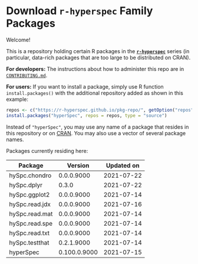 # Download **`r-hyperspec`** Family Packages

Welcome!

This is a repository holding certain R packages in the [**`r-hyperspec`**](https://r-hyperspec.github.io/) series (in particular, data-rich packages that are too large to be distributed on CRAN).

**For developers:** The instructions about how to administer this repo are in [`CONTRIBUTING.md`](https://github.com/r-hyperspec/pkg-repo/blob/gh-pages/CONTRIBUTING.md).

**For users:** If you want to install a package, simply use R function `install.packages()` with the additional repository added as shown in this example:

```r
repos <- c("https://r-hyperspec.github.io/pkg-repo/", getOption("repos"))
install.packages("hyperSpec", repos = repos, type = "source")
```

Instead of `"hyperSpec"`, you may use any name of a package that resides in this repository or on [CRAN](https://cran.rstudio.com/web/packages/index.html).
You may also use a vector of several package names.


<!-- list of packages: start | DO NOT REMOVE THIS LINE -->

Packages currently residing here:

Package       | Version       | Updated on    
------------- | ------------- | ------------- 
hySpc.chondro | 0.0.0.9000 | 2021-07-22
hySpc.dplyr | 0.3.0 | 2021-07-22
hySpc.ggplot2 | 0.0.0.9000 | 2021-07-14
hySpc.read.jdx | 0.0.0.9000 | 2021-07-16
hySpc.read.mat | 0.0.0.9000 | 2021-07-14
hySpc.read.spe | 0.0.0.9000 | 2021-07-14
hySpc.read.txt | 0.0.0.9000 | 2021-07-14
hySpc.testthat | 0.2.1.9000 | 2021-07-14
hyperSpec | 0.100.0.9000 | 2021-07-15

